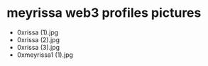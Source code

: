 # meyrissa web3 profiles pictures
- 0xrissa (1).jpg
- 0xrissa (2).jpg
- 0xrissa (3).jpg
- 0xmeyrissa1 (1).jpg
